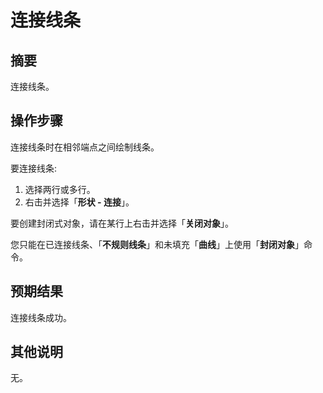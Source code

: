 # 连接线条

## 摘要

连接线条。

## 操作步骤

连接线条时在相邻端点之间绘制线条。

要连接线条:

1. 选择两行或多行。
2. 右击并选择「**形状 - 连接**」。

要创建封闭式对象，请在某行上右击并选择「**关闭对象**」。

您只能在已连接线条、「**不规则线条**」和未填充「**曲线**」上使用「**封闭对象**」命令。

## 预期结果

连接线条成功。

## 其他说明

无。

